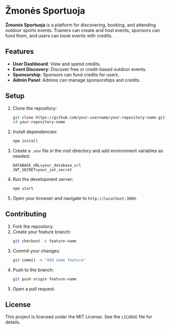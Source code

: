 # Žmonės Sportuoja

**Žmonės Sportuoja** is a platform for discovering, booking, and attending outdoor sports events. Trainers can create and host events, sponsors can fund them, and users can book events with credits.

## Features

- **User Dashboard**: View and spend credits.
- **Event Discovery**: Discover free or credit-based outdoor events.
- **Sponsorship**: Sponsors can fund credits for users.
- **Admin Panel**: Admins can manage sponsorships and credits.

## Setup

1. Clone the repository:
   ```bash
   git clone https://github.com/your-username/your-repository-name.git
   cd your-repository-name
   ```

2. Install dependencies:
   ```bash
   npm install
   ```

3. Create a `.env` file in the root directory and add environment variables as needed:
   ```
   DATABASE_URL=your_database_url
   JWT_SECRET=your_jwt_secret
   ```

4. Run the development server:
   ```bash
   npm start
   ```

5. Open your browser and navigate to `http://localhost:3000`.

## Contributing

1. Fork the repository.
2. Create your feature branch:
   ```bash
   git checkout -b feature-name
   ```
3. Commit your changes:
   ```bash
   git commit -m "Add some feature"
   ```
4. Push to the branch:
   ```bash
   git push origin feature-name
   ```
5. Open a pull request.

## License

This project is licensed under the MIT License. See the `LICENSE` file for details.